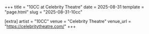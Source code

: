 +++
title = "10CC at Celebrity Theatre"
date = 2025-08-31
template = "page.html"
slug = "2025-08-31-10cc"

[extra]
artist = "10CC"
venue = "Celebrity Theatre"
venue_url = "https://celebritytheatre.com/"
+++
